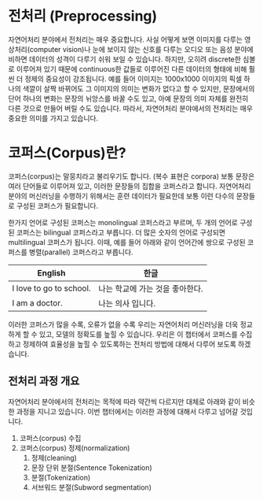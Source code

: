 # 전처리 (Preprocessing)

자연어처리 분야에서 전처리는 매우 중요합니다. 사실 어떻게 보면 이미지를 다루는 영상처리(computer vision)나 눈에 보이지 않는 신호를 다루는 오디오 또는 음성 분야에 비하면 데이터의 성격이 다루기 쉬워 보일 수 있습니다. 하지만, 오히려 discrete한 심볼로 이루어져 있기 때문에 continuous한 값들로 이루어진 다른 데이터의 형태에 비해 훨씬 더 정제의 중요성이 강조됩니다. 예를 들어 이미지는 1000x1000 이미지의 픽셀 하나의 색깔이 살짝 바뀌어도 그 이미지의 의미는 변화가 없다고 할 수 있지만, 문장에서의 단어 하나의 변화는 문장의 뉘앙스를 바꿀 수도 있고, 아예 문장의 의미 자체를 완전히 다른 것으로 만들어 버릴 수도 있습니다. 따라서, 자연어처리 분야에서의 전처리는 매우 중요한 의미를 가지고 있습니다.

# 코퍼스(Corpus)란?

코퍼스(corpus)는 말뭉치라고 불리우기도 합니다. (복수 표현은 corpora) 보통 문장은 여러 단어들로 이루어져 있고, 이러한 문장들의 집합을 코퍼스라고 합니다. 자연어처리 분야의 머신러닝을 수행하기 위해서는 훈련 데이터가 필요한데 보통 이런 다수의 문장들로 구성된 코퍼스가 필요합니다.

한가지 언어로 구성된 코퍼스는 monolingual 코퍼스라고 부르며, 두 개의 언어로 구성된 코퍼스는 bilingual 코퍼스라고 부릅니다. 더 많은 숫자의 언어로 구성되면 multilingual 코퍼스가 됩니다. 이때, 예를 들어 아래와 같이 언어간에 쌍으로 구성된 코퍼스를 병렬(parallel) 코퍼스라고 부릅니다.

|English|한글|
|-|-|
|I love to go to school.|나는 학교에 가는 것을 좋아한다.|
|I am a doctor.|나는 의사 입니다.|

이러한 코퍼스가 많을 수록, 오류가 없을 수록 우리는 자연어처리 머신러닝을 더욱 정교하게 할 수 있고, 모델의 정확도를 높힐 수 있습니다. 우리은 이 챕터에서 코퍼스를 수집하고 정제하여 효율성을 높힐 수 있도록하는 전처리 방법에 대해서 다루어 보도록 하겠습니다.

## 전처리 과정 개요

자연어처리 분야에서의 전처리는 목적에 따라 약간씩 다르지만 대체로 아래와 같이 비슷한 과정을 지니고 있습니다. 이번 챕터에서는 이러한 과정에 대해서 다루고 넘어갈 것입니다.

1. 코퍼스(corpus) 수집
1. 코퍼스(corpus) 정제(normalization)
    1. 정제(cleaning)
    1. 문장 단위 분절(Sentence Tokenization)
    1. 분절(Tokenization)
    1. 서브워드 분절(Subword segmentation)
